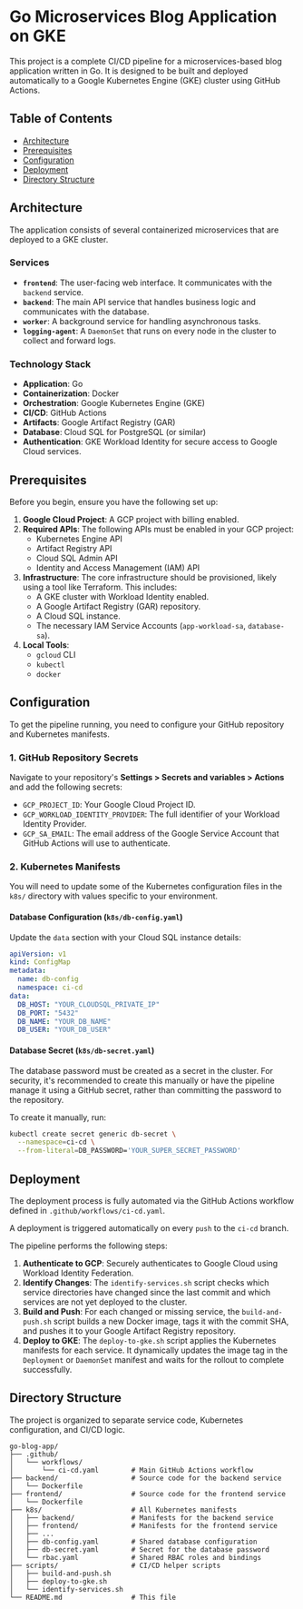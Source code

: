 # Go Microservices Blog Application on GKE

This project is a complete CI/CD pipeline for a microservices-based blog application written in Go. It is designed to be built and deployed automatically to a Google Kubernetes Engine (GKE) cluster using GitHub Actions.

## Table of Contents

- [Architecture](#architecture)
- [Prerequisites](#prerequisites)
- [Configuration](#configuration)
- [Deployment](#deployment)
- [Directory Structure](#directory-structure)

## Architecture

The application consists of several containerized microservices that are deployed to a GKE cluster.

### Services

- **`frontend`**: The user-facing web interface. It communicates with the `backend` service.
- **`backend`**: The main API service that handles business logic and communicates with the database.
- **`worker`**: A background service for handling asynchronous tasks.
- **`logging-agent`**: A `DaemonSet` that runs on every node in the cluster to collect and forward logs.

### Technology Stack

- **Application**: Go
- **Containerization**: Docker
- **Orchestration**: Google Kubernetes Engine (GKE)
- **CI/CD**: GitHub Actions
- **Artifacts**: Google Artifact Registry (GAR)
- **Database**: Cloud SQL for PostgreSQL (or similar)
- **Authentication**: GKE Workload Identity for secure access to Google Cloud services.

## Prerequisites

Before you begin, ensure you have the following set up:

1.  **Google Cloud Project**: A GCP project with billing enabled.
2.  **Required APIs**: The following APIs must be enabled in your GCP project:
    -   Kubernetes Engine API
    -   Artifact Registry API
    -   Cloud SQL Admin API
    -   Identity and Access Management (IAM) API
3.  **Infrastructure**: The core infrastructure should be provisioned, likely using a tool like Terraform. This includes:
    -   A GKE cluster with Workload Identity enabled.
    -   A Google Artifact Registry (GAR) repository.
    -   A Cloud SQL instance.
    -   The necessary IAM Service Accounts (`app-workload-sa`, `database-sa`).
4.  **Local Tools**:
    -   `gcloud` CLI
    -   `kubectl`
    -   `docker`

## Configuration

To get the pipeline running, you need to configure your GitHub repository and Kubernetes manifests.

### 1. GitHub Repository Secrets

Navigate to your repository's **Settings > Secrets and variables > Actions** and add the following secrets:

-   `GCP_PROJECT_ID`: Your Google Cloud Project ID.
-   `GCP_WORKLOAD_IDENTITY_PROVIDER`: The full identifier of your Workload Identity Provider.
-   `GCP_SA_EMAIL`: The email address of the Google Service Account that GitHub Actions will use to authenticate.

### 2. Kubernetes Manifests

You will need to update some of the Kubernetes configuration files in the `k8s/` directory with values specific to your environment.

#### Database Configuration (`k8s/db-config.yaml`)

Update the `data` section with your Cloud SQL instance details:

```yaml
apiVersion: v1
kind: ConfigMap
metadata:
  name: db-config
  namespace: ci-cd
data:
  DB_HOST: "YOUR_CLOUDSQL_PRIVATE_IP"
  DB_PORT: "5432"
  DB_NAME: "YOUR_DB_NAME"
  DB_USER: "YOUR_DB_USER"
```

#### Database Secret (`k8s/db-secret.yaml`)

The database password must be created as a secret in the cluster. For security, it's recommended to create this manually or have the pipeline manage it using a GitHub secret, rather than committing the password to the repository.

To create it manually, run:

```bash
kubectl create secret generic db-secret \
  --namespace=ci-cd \
  --from-literal=DB_PASSWORD='YOUR_SUPER_SECRET_PASSWORD'
```

## Deployment

The deployment process is fully automated via the GitHub Actions workflow defined in `.github/workflows/ci-cd.yaml`.

A deployment is triggered automatically on every `push` to the `ci-cd` branch.

The pipeline performs the following steps:

1.  **Authenticate to GCP**: Securely authenticates to Google Cloud using Workload Identity Federation.
2.  **Identify Changes**: The `identify-services.sh` script checks which service directories have changed since the last commit and which services are not yet deployed to the cluster.
3.  **Build and Push**: For each changed or missing service, the `build-and-push.sh` script builds a new Docker image, tags it with the commit SHA, and pushes it to your Google Artifact Registry repository.
4.  **Deploy to GKE**: The `deploy-to-gke.sh` script applies the Kubernetes manifests for each service. It dynamically updates the image tag in the `Deployment` or `DaemonSet` manifest and waits for the rollout to complete successfully.

## Directory Structure

The project is organized to separate service code, Kubernetes configuration, and CI/CD logic.

```
go-blog-app/
├── .github/
│   └── workflows/
│       └── ci-cd.yaml        # Main GitHub Actions workflow
├── backend/                  # Source code for the backend service
│   └── Dockerfile
├── frontend/                 # Source code for the frontend service
│   └── Dockerfile
├── k8s/                      # All Kubernetes manifests
│   ├── backend/              # Manifests for the backend service
│   ├── frontend/             # Manifests for the frontend service
│   ├── ...
│   ├── db-config.yaml        # Shared database configuration
│   ├── db-secret.yaml        # Secret for the database password
│   └── rbac.yaml             # Shared RBAC roles and bindings
├── scripts/                  # CI/CD helper scripts
│   ├── build-and-push.sh
│   ├── deploy-to-gke.sh
│   └── identify-services.sh
└── README.md                 # This file
```